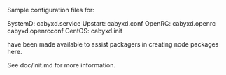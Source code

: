 Sample configuration files for:

SystemD: cabyxd.service
Upstart: cabyxd.conf
OpenRC:  cabyxd.openrc
         cabyxd.openrcconf
CentOS:  cabyxd.init

have been made available to assist packagers in creating node packages here.

See doc/init.md for more information.
